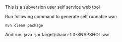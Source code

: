 This is a subversion user self service web tool

Run following command to generate self runnable war:

    mvn clean package

And run:
    java -jar target/shaun-1.0-SNAPSHOT.war <path to htpasswd file>